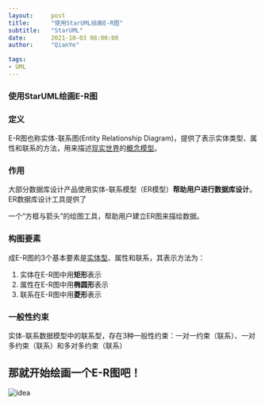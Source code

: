```yaml
---
layout:     post
title:      "使用StarUML绘画E-R图"
subtitle:   "StarUML"
date:       2021-10-03 08:00:00
author:     "QianYe"

tags:
- UML
---
```




### 使用StarUML绘画E-R图

### 定义

E-R图也称实体-联系图(Entity Relationship Diagram)，提供了表示实体类型、属性和联系的方法，用来描述[现实世界](https://baike.baidu.com/item/现实世界/688877)的[概念模型](https://baike.baidu.com/item/概念模型/3187025)。

### 作用

大部分数据库设计产品使用实体-联系模型（ER模型）**帮助用户进行数据库设计**。ER数据库设计工具提供了

一个“方框与箭头”的绘图工具，帮助用户建立ER图来描绘数据。

### 构图要素

成E-R图的3个基本要素是[实体型](https://baike.baidu.com/item/实体型)、属性和联系，其表示方法为：

1. 实体在E-R图中用**矩形**表示
2. 属性在E-R图中用**椭圆形**表示
3. 联系在E-R图中用**菱形**表示

### 一般性约束

实体-联系数据模型中的联系型，存在3种一般性约束：一对一约束（联系）、一对多约束（联系）和多对多约束（联系）

## 那就开始绘画一个E-R图吧！

![idea](https://raw.githubusercontent.com/zhou431615/GithubForDemo/master/demo/img/202110071650155.png)
